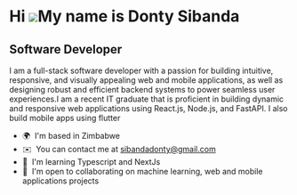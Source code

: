 Hi ![](https://user-images.githubusercontent.com/18350557/176309783-0785949b-9127-417c-8b55-ab5a4333674e.gif)My name is Donty Sibanda
=====================================================================================================================================

Software Developer
------------------

I am a full-stack software developer with a passion for building intuitive, responsive, and visually appealing web and mobile applications, as well as designing robust and efficient backend systems to power seamless user experiences.I am a recent IT graduate that is proficient in building dynamic and responsive web applications using React.js, Node.js, and FastAPI. I also build mobile apps using flutter

*   🌍  I'm based in Zimbabwe
*   ✉️  You can contact me at [sibandadonty@gmail.com](mailto:sibandadonty@gmail.com)
*   🧠  I'm learning Typescript and NextJs
*   🤝  I'm open to collaborating on machine learning, web and mobile applications projects
